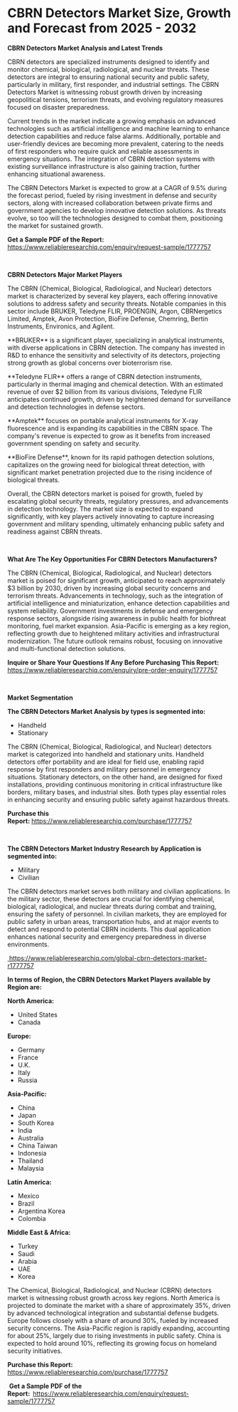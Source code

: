 <p><h1>CBRN Detectors Market Size, Growth and Forecast from 2025 - 2032</h1></p><p><strong>CBRN Detectors Market Analysis and Latest Trends</strong></p>
<p><p>CBRN detectors are specialized instruments designed to identify and monitor chemical, biological, radiological, and nuclear threats. These detectors are integral to ensuring national security and public safety, particularly in military, first responder, and industrial settings. The CBRN Detectors Market is witnessing robust growth driven by increasing geopolitical tensions, terrorism threats, and evolving regulatory measures focused on disaster preparedness.</p><p>Current trends in the market indicate a growing emphasis on advanced technologies such as artificial intelligence and machine learning to enhance detection capabilities and reduce false alarms. Additionally, portable and user-friendly devices are becoming more prevalent, catering to the needs of first responders who require quick and reliable assessments in emergency situations. The integration of CBRN detection systems with existing surveillance infrastructure is also gaining traction, further enhancing situational awareness.</p><p>The CBRN Detectors Market is expected to grow at a CAGR of 9.5% during the forecast period, fueled by rising investment in defense and security sectors, along with increased collaboration between private firms and government agencies to develop innovative detection solutions. As threats evolve, so too will the technologies designed to combat them, positioning the market for sustained growth.</p></p>
<p><strong>Get a Sample PDF of the Report:&nbsp;</strong> <a href="https://www.reliableresearchiq.com/enquiry/request-sample/1777757?utm_campaign=1082&utm_medium=2&utm_source=Github&utm_content=ia&utm_term=16042025&utm_id=cbrn-detectors">https://www.reliableresearchiq.com/enquiry/request-sample/1777757</a></p>
<p>&nbsp;</p>
<p><strong>CBRN Detectors Major Market Players</strong></p>
<p><p>The CBRN (Chemical, Biological, Radiological, and Nuclear) detectors market is characterized by several key players, each offering innovative solutions to address safety and security threats. Notable companies in this sector include BRUKER, Teledyne FLIR, PROENGIN, Argon, CBRNergetics Limited, Amptek, Avon Protection, BioFire Defense, Chemring, Bertin Instruments, Environics, and Agilent.</p><p>**BRUKER** is a significant player, specializing in analytical instruments, with diverse applications in CBRN detection. The company has invested in R&D to enhance the sensitivity and selectivity of its detectors, projecting strong growth as global concerns over bioterrorism rise.</p><p>**Teledyne FLIR** offers a range of CBRN detection instruments, particularly in thermal imaging and chemical detection. With an estimated revenue of over $2 billion from its various divisions, Teledyne FLIR anticipates continued growth, driven by heightened demand for surveillance and detection technologies in defense sectors.</p><p>**Amptek** focuses on portable analytical instruments for X-ray fluorescence and is expanding its capabilities in the CBRN space. The company's revenue is expected to grow as it benefits from increased government spending on safety and security.</p><p>**BioFire Defense**, known for its rapid pathogen detection solutions, capitalizes on the growing need for biological threat detection, with significant market penetration projected due to the rising incidence of biological threats.</p><p>Overall, the CBRN detectors market is poised for growth, fueled by escalating global security threats, regulatory pressures, and advancements in detection technology. The market size is expected to expand significantly, with key players actively innovating to capture increasing government and military spending, ultimately enhancing public safety and readiness against CBRN threats.</p></p>
<p>&nbsp;</p>
<p><strong>What Are The Key Opportunities For CBRN Detectors Manufacturers?</strong></p>
<p><p>The CBRN (Chemical, Biological, Radiological, and Nuclear) detectors market is poised for significant growth, anticipated to reach approximately $3 billion by 2030, driven by increasing global security concerns and terrorism threats. Advancements in technology, such as the integration of artificial intelligence and miniaturization, enhance detection capabilities and system reliability. Government investments in defense and emergency response sectors, alongside rising awareness in public health for biothreat monitoring, fuel market expansion. Asia-Pacific is emerging as a key region, reflecting growth due to heightened military activities and infrastructural modernization. The future outlook remains robust, focusing on innovative and multi-functional detection solutions.</p></p>
<p><strong>Inquire or Share Your Questions If Any Before Purchasing This Report:</strong> <a href="https://www.reliableresearchiq.com/enquiry/pre-order-enquiry/1777757?utm_campaign=1082&utm_medium=2&utm_source=Github&utm_content=ia&utm_term=16042025&utm_id=cbrn-detectors">https://www.reliableresearchiq.com/enquiry/pre-order-enquiry/1777757</a></p>
<p>&nbsp;</p>
<p><strong>Market Segmentation</strong></p>
<p><strong>The CBRN Detectors Market Analysis by types is segmented into:</strong></p>
<p><ul><li>Handheld</li><li>Stationary</li></ul></p>
<p><p>The CBRN (Chemical, Biological, Radiological, and Nuclear) detectors market is categorized into handheld and stationary units. Handheld detectors offer portability and are ideal for field use, enabling rapid response by first responders and military personnel in emergency situations. Stationary detectors, on the other hand, are designed for fixed installations, providing continuous monitoring in critical infrastructure like borders, military bases, and industrial sites. Both types play essential roles in enhancing security and ensuring public safety against hazardous threats.</p></p>
<p><strong>Purchase this Report:&nbsp;</strong><a href="https://www.reliableresearchiq.com/purchase/1777757?utm_campaign=1082&utm_medium=2&utm_source=Github&utm_content=ia&utm_term=16042025&utm_id=cbrn-detectors">https://www.reliableresearchiq.com/purchase/1777757</a></p>
<p>&nbsp;</p>
<p><strong>The CBRN Detectors Market Industry Research by Application is segmented into:</strong></p>
<p><ul><li>Military</li><li>Civilian</li></ul></p>
<p><p>The CBRN detectors market serves both military and civilian applications. In the military sector, these detectors are crucial for identifying chemical, biological, radiological, and nuclear threats during combat and training, ensuring the safety of personnel. In civilian markets, they are employed for public safety in urban areas, transportation hubs, and at major events to detect and respond to potential CBRN incidents. This dual application enhances national security and emergency preparedness in diverse environments.</p></p>
<p><a href="https://www.reliableresearchiq.com/global-cbrn-detectors-market-r1777757?utm_campaign=1082&utm_medium=2&utm_source=Github&utm_content=ia&utm_term=16042025&utm_id=cbrn-detectors">&nbsp;https://www.reliableresearchiq.com/global-cbrn-detectors-market-r1777757</a></p>
<p><strong>In terms of Region, the CBRN Detectors Market Players available by Region are:</strong></p>
<p>
    <p> <strong> North America: </strong>
        <ul>
            <li>United States</li>
            <li>Canada</li>
        </ul>
        </p> 
    <p> <strong> Europe: </strong>
        <ul>
            <li>Germany</li>
            <li>France</li>
            <li>U.K.</li>
            <li>Italy</li>
            <li>Russia</li>
        </ul>
        </p> 
    <p> <strong> Asia-Pacific: </strong>
        <ul>
            <li>China</li>
            <li>Japan</li>
            <li>South Korea</li>
            <li>India</li>
            <li>Australia</li>
            <li>China Taiwan</li>
            <li>Indonesia</li>
            <li>Thailand</li>
            <li>Malaysia</li>
        </ul>
        </p> 
    <p> <strong> Latin America: </strong>
        <ul>
            <li>Mexico</li>
            <li>Brazil</li>
            <li>Argentina Korea</li>
            <li>Colombia</li>
        </ul>
        </p> 
    <p> <strong> Middle East & Africa: </strong>
        <ul>
            <li>Turkey</li>
            <li>Saudi</li>
            <li>Arabia</li>
            <li>UAE</li>
            <li>Korea</li>
        </ul>
    </p>
    </p>
<p><p>The Chemical, Biological, Radiological, and Nuclear (CBRN) detectors market is witnessing robust growth across key regions. North America is projected to dominate the market with a share of approximately 35%, driven by advanced technological integration and substantial defense budgets. Europe follows closely with a share of around 30%, fueled by increased security concerns. The Asia-Pacific region is rapidly expanding, accounting for about 25%, largely due to rising investments in public safety. China is expected to hold around 10%, reflecting its growing focus on homeland security initiatives.</p></p>
<p><strong>Purchase this Report: </strong><a href="https://www.reliableresearchiq.com/purchase/1777757?utm_campaign=1082&utm_medium=2&utm_source=Github&utm_content=ia&utm_term=16042025&utm_id=cbrn-detectors">https://www.reliableresearchiq.com/purchase/1777757</a></p>
<p>&nbsp;<strong>Get a Sample PDF of the Report:&nbsp;&nbsp;</strong><a href="https://www.reliableresearchiq.com/enquiry/request-sample/1777757?utm_campaign=1082&utm_medium=2&utm_source=Github&utm_content=ia&utm_term=16042025&utm_id=cbrn-detectors">https://www.reliableresearchiq.com/enquiry/request-sample/1777757</a></p>
<p><strong></strong></p>
<p><p></p><p></p><p></p></p>